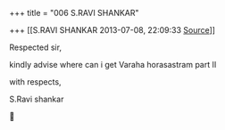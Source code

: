 +++
title = "006 S.RAVI SHANKAR"

+++
[[S.RAVI SHANKAR	2013-07-08, 22:09:33 [Source](https://groups.google.com/g/samskrita/c/Ok69FE-k2hU)]]



Respected sir,

  

kindly advise where can i get Varaha horasastram part II

  

with respects,

  

S.Ravi shankar



